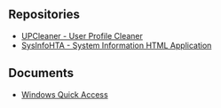 ## Repositories
* [UPCleaner - User Profile Cleaner](https://github.com/ermannog/UPCleaner)
* [SysInfoHTA - System Information HTML Application](SysInfoHTA)

## Documents
* [Windows Quick Access](docs/WindowsQuickAccess.md)
